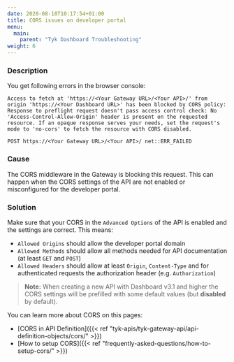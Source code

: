 ```yaml
---
date: 2020-08-18T10:17:54+01:00
title: CORS issues on developer portal
menu:
  main:
    parent: "Tyk Dashboard Troubleshooting"
weight: 6 
---
```


### Description

You get following errors in the browser console:
```
Access to fetch at 'https://<Your Gateway URL>/<Your API>/' from origin 'https://<Your Dashboard URL>' has been blocked by CORS policy: Response to preflight request doesn't pass access control check: No 'Access-Control-Allow-Origin' header is present on the requested resource. If an opaque response serves your needs, set the request's mode to 'no-cors' to fetch the resource with CORS disabled.
```
```
POST https://<Your Gateway URL>/<Your API>/ net::ERR_FAILED
```

### Cause

The CORS middleware in the Gateway is blocking this request. This can happen when the CORS settings of the API are not enabled or misconfigured for the developer portal.

### Solution

Make sure that your CORS in the `Advanced Options` of the API is enabled and the settings are correct. This means:
 - `Allowed Origins` should allow the developer portal domain
 - `Allowed Methods` should allow all methods needed for API documentation (at least `GET` and `POST`)
 - `Allowed Headers` should allow at least `Origin`, `Content-Type` and for authenticated requests the authorization header (e.g. `Authorization`)

 > **Note:** When creating a new API with Dashboard v3.1 and higher the CORS settings will be prefilled with some default values (but **disabled** by default).

 You can learn more about CORS on this pages:
 - [CORS in API Definition]({{< ref "tyk-apis/tyk-gateway-api/api-definition-objects/cors/" >}})
 - [How to setup CORS]({{< ref "frequently-asked-questions/how-to-setup-cors/" >}}) 
